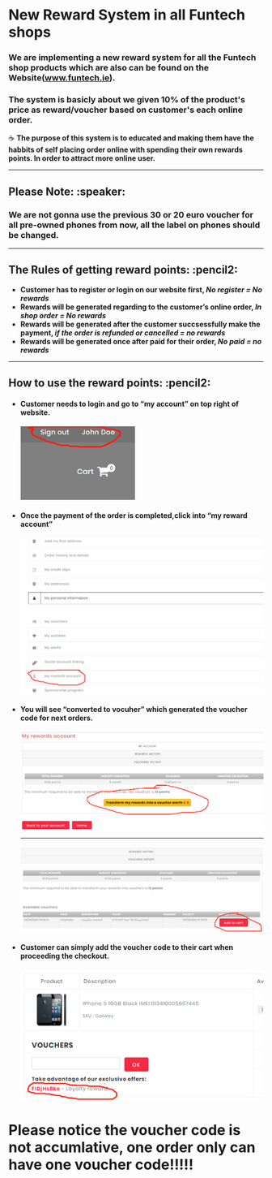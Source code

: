 # New Reward System in all Funtech shops #

### We are implementing a new reward system for all the Funtech shop products which are also can be found on the Website(www.funtech.ie). ###
### The system is basicly about we given 10% of the product's price as reward/voucher based on customer's each online order. ###

:coffee:  **The purpose of this system is to educated and making them have the habbits of self placing order online with spending their own rewards points. In order to attract more online user.**

<hr>

<h2>Please Note: :speaker:</h2>
<h3>We are not gonna use the previous 30 or 20 euro voucher for all pre-owned phones from now, all the label on phones should be changed.</h3>

<hr>

<h2>The Rules of getting reward points: :pencil2:</h2>

- **Customer has to register or login on our website first, _No register = No rewards_**
- **Rewards will be generated regarding to the customer’s online order, _In shop order = No rewards_**
- **Rewards will be generated after the customer succsessfully make the payment, _if the order is refunded or cancelled = no rewards_**
- **Rewards will be generated once after paid for their order, _No paid = no rewards_**

<hr>

<h2>How to use the reward points: :pencil2:</h2>

<ul>
  <li><h4>Customer needs to login and go to “my account” on top right of website. </h4></li>
  <img src="https://github.com/JianNCI/rewards_module/blob/master/reward_screenshot/user_account.png">
  <li><h4>Once the payment of the order is completed,click into “my reward account”</h4></li>
  <img src="https://github.com/JianNCI/rewards_module/blob/master/reward_screenshot/rewards_account.png">
  <li><h4>You will see “converted to vocuher” which generated the voucher code for next orders.</h4></li>
  <img src="https://github.com/JianNCI/rewards_module/blob/master/reward_screenshot/transfer_reward.png">
  <hr>
  <img src="https://github.com/JianNCI/rewards_module/blob/master/reward_screenshot/add_to_cart.png">
  <li><h4>Customer can simply add the voucher code to their cart when proceeding the checkout.</li></h4>
  <img src="https://github.com/JianNCI/rewards_module/blob/master/reward_screenshot/adding_to_cart_1.png">
</ul>

<h1>Please notice the voucher code is not accumlative, one order only can have one voucher code!!!!!</h1>
